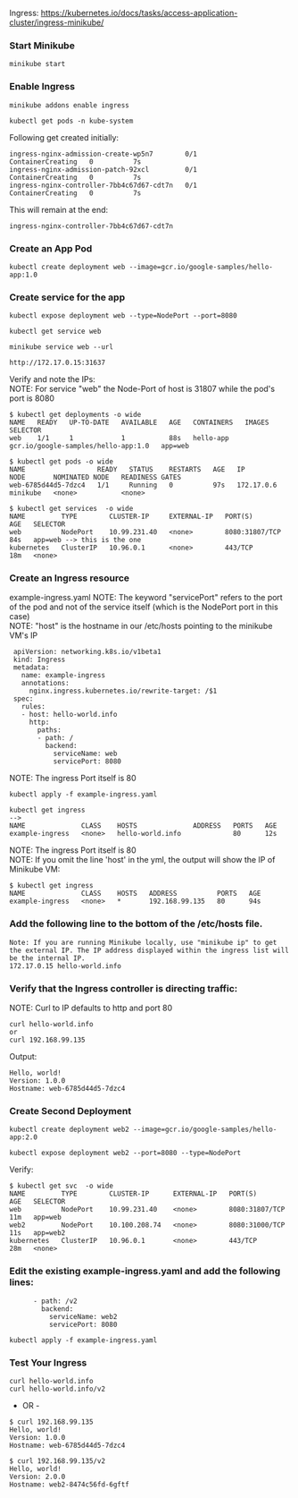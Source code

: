 
Ingress: https://kubernetes.io/docs/tasks/access-application-cluster/ingress-minikube/  


### Start Minikube
```
minikube start
```

### Enable Ingress

```
minikube addons enable ingress

kubectl get pods -n kube-system

```

Following get created initially:  
```
ingress-nginx-admission-create-wp5n7        0/1       ContainerCreating   0          7s
ingress-nginx-admission-patch-92xcl         0/1       ContainerCreating   0          7s
ingress-nginx-controller-7bb4c67d67-cdt7n   0/1       ContainerCreating   0          7s
```

This will remain at the end:  
```
ingress-nginx-controller-7bb4c67d67-cdt7n 

```

### Create an App Pod

```
kubectl create deployment web --image=gcr.io/google-samples/hello-app:1.0
```

### Create service for the app

```
kubectl expose deployment web --type=NodePort --port=8080

kubectl get service web

minikube service web --url

http://172.17.0.15:31637

```

Verify and note the IPs:  
NOTE: For service "web" the Node-Port of host is 31807 while the pod's port is 8080  
```
$ kubectl get deployments -o wide
NAME   READY   UP-TO-DATE   AVAILABLE   AGE   CONTAINERS   IMAGES                                SELECTOR
web    1/1     1            1           88s   hello-app    gcr.io/google-samples/hello-app:1.0   app=web

$ kubectl get pods -o wide
NAME                  READY   STATUS    RESTARTS   AGE   IP           NODE       NOMINATED NODE   READINESS GATES
web-6785d44d5-7dzc4   1/1     Running   0          97s   172.17.0.6   minikube   <none>           <none>

$ kubectl get services  -o wide
NAME         TYPE        CLUSTER-IP     EXTERNAL-IP   PORT(S)          AGE   SELECTOR
web          NodePort    10.99.231.40   <none>        8080:31807/TCP   84s   app=web --> this is the one
kubernetes   ClusterIP   10.96.0.1      <none>        443/TCP          18m   <none>

```

### Create an Ingress resource

example-ingress.yaml
NOTE: The keyword "servicePort" refers to the port of the pod and not of the service itself (which is the NodePort port in this case)  
NOTE: "host" is the hostname in our /etc/hosts pointing to the minikube VM's IP  

```
 apiVersion: networking.k8s.io/v1beta1
 kind: Ingress
 metadata:
   name: example-ingress
   annotations:
     nginx.ingress.kubernetes.io/rewrite-target: /$1
 spec:
   rules:
   - host: hello-world.info
     http:
       paths:
       - path: /
         backend:
           serviceName: web
           servicePort: 8080
```

NOTE: The ingress Port itself is 80   
```
kubectl apply -f example-ingress.yaml

kubectl get ingress
--> 
NAME              CLASS    HOSTS              ADDRESS   PORTS   AGE
example-ingress   <none>   hello-world.info             80      12s
```

NOTE: The ingress Port itself is 80   
NOTE: If you omit the line 'host' in the yml, the output will show the IP of Minikube VM:  
```
$ kubectl get ingress
NAME              CLASS    HOSTS   ADDRESS          PORTS   AGE
example-ingress   <none>   *       192.168.99.135   80      94s
```

### Add the following line to the bottom of the /etc/hosts file.

```
Note: If you are running Minikube locally, use "minikube ip" to get the external IP. The IP address displayed within the ingress list will be the internal IP.
172.17.0.15 hello-world.info
```

### Verify that the Ingress controller is directing traffic:

NOTE: Curl to IP defaults to http and port 80  
```
curl hello-world.info  
or 
curl 192.168.99.135
```

Output:  
```
Hello, world!
Version: 1.0.0
Hostname: web-6785d44d5-7dzc4
```

### Create Second Deployment

```
kubectl create deployment web2 --image=gcr.io/google-samples/hello-app:2.0

kubectl expose deployment web2 --port=8080 --type=NodePort
```

Verify:  
```
$ kubectl get svc  -o wide
NAME         TYPE        CLUSTER-IP      EXTERNAL-IP   PORT(S)          AGE   SELECTOR
web          NodePort    10.99.231.40    <none>        8080:31807/TCP   11m   app=web
web2         NodePort    10.100.208.74   <none>        8080:31000/TCP   11s   app=web2
kubernetes   ClusterIP   10.96.0.1       <none>        443/TCP          28m   <none>
```


### Edit the existing example-ingress.yaml and add the following lines:
```
      - path: /v2
        backend:
          serviceName: web2
          servicePort: 8080
```

```
kubectl apply -f example-ingress.yaml
```

### Test Your Ingress

```
curl hello-world.info
curl hello-world.info/v2
```
- OR -  

```
$ curl 192.168.99.135
Hello, world!
Version: 1.0.0
Hostname: web-6785d44d5-7dzc4

$ curl 192.168.99.135/v2
Hello, world!
Version: 2.0.0
Hostname: web2-8474c56fd-6gftf
```
